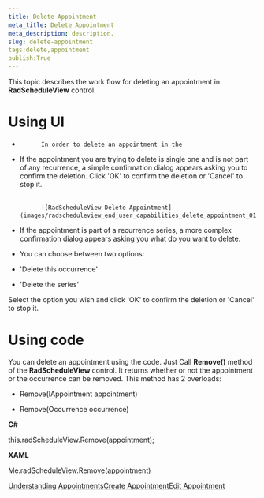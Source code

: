 ```yaml
---
title: Delete Appointment
meta_title: Delete Appointment
meta_description: description.
slug: delete-appointment
tags:delete,appointment
publish:True
---
```



This topic describes the work flow for deleting an appointment in __RadScheduleView__ control.
      

# Using UI

* 
            In order to delete an appointment in the 

* If the appointment you are trying to delete is single one and is not part of any recurrence, a simple confirmation dialog appears asking you to confirm the deletion. Click 'OK' to confirm the deletion or 'Cancel' to stop it.


               
            ![RadScheduleView Delete Appointment](images/radscheduleview_end_user_capabilities_delete_appointment_01.png)

* If the appointment is part of a recurrence series, a more complex confirmation dialog appears asking you what do you want to delete.

* You can choose between two options:

* 'Delete this occurrence'

* 'Delete the series'

Select the option you wish and click 'OK' to confirm the deletion or 'Cancel' to stop it.



# Using code

You can delete an appointment using the code. Just Call __Remove()__ method of the __RadScheduleView__ control. It returns whether or not  the appointment or the occurrence can be removed. This method has 2 overloads:
          

* Remove(IAppointment appointment)

* Remove(Occurrence occurrence)


 __C#__
    	


this.radScheduleView.Remove(appointment);




 __XAML__
    	


Me.radScheduleView.Remove(appointment)

[Understanding Appointments]({{slug:understanding-appointments}})[Create Appointment]({{slug:create-appointment}})[Edit Appointment]({{slug:edit-appointment}})
